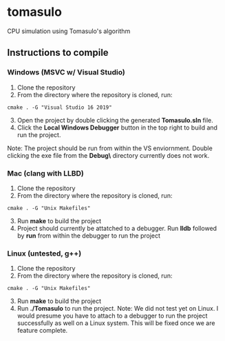 # tomasulo
CPU simulation using Tomasulo's algorithm

## Instructions to compile

### Windows (MSVC w/ Visual Studio)
1. Clone the repository
2. From the directory where the repository is cloned, run:
```
cmake . -G "Visual Studio 16 2019"
```
3. Open the project by double clicking the generated **Tomasulo.sln** file.
4. Click the **Local Windows Debugger** button in the top right to build and run the project.

Note: The project should be run from within the VS enviornment. Double clicking the exe file from the **Debug\\** directory currently does not work.

### Mac (clang with LLBD)
1. Clone the repository
2. From the directory where the repository is cloned, run:
```
cmake . -G "Unix Makefiles"
```
3. Run **make** to build the project
4. Project should currently be attatched to a debugger. Run **lldb** followed by **run** from within the debugger to run the project


### Linux (untested, g++)
1. Clone the repository
2. From the directory where the repository is cloned, run:
```
cmake . -G "Unix Makefiles"
```
3. Run **make** to build the project
4. Run **./Tomasulo** to run the project.
Note: We did not test yet on Linux. I would presume you have to attach to a debugger to run the project successfully as well on a Linux system. This will be fixed once we are feature complete.
